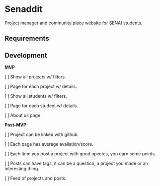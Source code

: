 # Senaddit
Project manager and community place website for SENAI students.

## Requirements

## Development

**MVP**

[ ] Show all projects w/ filters.

[ ] Page for each project w/ details.

[ ] Show all students w/ filters.

[ ] Page for each student w/ details.

[ ] About us page

**Post-MVP**

[ ] Project can be linked with github.

[ ] Each page has average avaliation/score.

[ ] Each time you post a project with good upvotes, you earn some points.

[ ] Posts can have tags, it can be a question, a project you made or an interesting thing.

[ ] Feed of projects and posts.